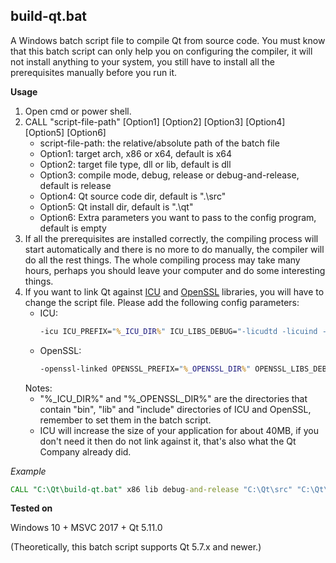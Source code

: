 ## build-qt.bat

A Windows batch script file to compile Qt from source code. You must know that this batch script can only help you on configuring the compiler, it will not install anything to your system, you still have to install all the prerequisites manually before you run it.

**Usage**

1. Open cmd or power shell.
2. CALL "script-file-path" [Option1] [Option2] [Option3] [Option4] [Option5] [Option6]
   - script-file-path: the relative/absolute path of the batch file
   - Option1: target arch, x86 or x64, default is x64
   - Option2: target file type, dll or lib, default is dll
   - Option3: compile mode, debug, release or debug-and-release, default is release
   - Option4: Qt source code dir, default is ".\src"
   - Option5: Qt install dir, default is ".\qt"
   - Option6: Extra parameters you want to pass to the config program, default is empty
3. If all the prerequisites are installed correctly, the compiling process will start automatically and there is no more to do manually, the compiler will do all the rest things. The whole compiling process may take many hours, perhaps you should leave your computer and do some interesting things.
4. If you want to link Qt against [ICU](http://site.icu-project.org/) and [OpenSSL](https://www.openssl.org/) libraries, you will have to change the script file. Please add the following config parameters:
   - ICU:
     ```bat
     -icu ICU_PREFIX="%_ICU_DIR%" ICU_LIBS_DEBUG="-licudtd -licuind -licuucd" ICU_LIBS_RELEASE="-licudt -licuin -licuuc"
     ```
   - OpenSSL:
     ```bat
     -openssl-linked OPENSSL_PREFIX="%_OPENSSL_DIR%" OPENSSL_LIBS_DEBUG="-lssleay32d -llibeay32d" OPENSSL_LIBS_RELEASE="-lssleay32 -llibeay32"
     ```
   Notes:
   - "%_ICU_DIR%" and "%_OPENSSL_DIR%" are the directories that contain "bin", "lib" and "include" directories of ICU and OpenSSL, remember to set them in the batch script.
   - ICU will increase the size of your application for about 40MB, if you don't need it then do not link against it, that's also what the Qt Company already did.

*Example*

```bat
CALL "C:\Qt\build-qt.bat" x86 lib debug-and-release "C:\Qt\src" "C:\Qt\msvc2017_Static_64" -force-debug-info
```

**Tested on**

Windows 10 + MSVC 2017 + Qt 5.11.0

(Theoretically, this batch script supports Qt 5.7.x and newer.)
